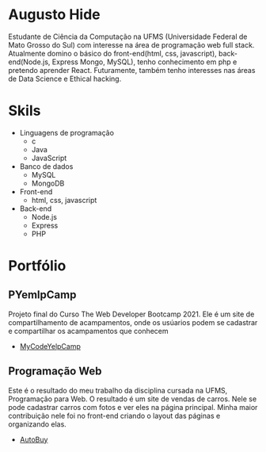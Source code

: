 # Augusto Hide

Estudante de Ciência da Computação na UFMS (Universidade Federal de Mato Grosso do Sul) com interesse na área de programação web full stack.
Atualmente domino o básico do front-end(html, css, javascript), back-end(Node.js, Express Mongo, MySQL), tenho conhecimento em php e pretendo aprender React.
Futuramente, também tenho interesses nas áreas de Data Science e Ethical hacking.



# Skils

* Linguagens de programação
	* c
	* Java
	* JavaScript
* Banco de dados
	* MySQL
	* MongoDB
* Front-end
	* html, css, javascript
* Back-end
	* Node.js
	* Express
	* PHP

# Portfólio

## PYemlpCamp

Projeto final do Curso The Web Developer Bootcamp 2021. Ele é um site de compartilhamento de acampamentos, onde os usúarios podem se cadastrar e compartilhar os acampamentos que conhecem
* [MyCodeYelpCamp]( https://github.com/AugustoHide/MyCodeYelpCamp)


## Programação Web

Este é o resultado do meu trabalho da disciplina cursada na UFMS, Programação para Web.
O resultado é um site de vendas de carros. Nele se pode cadastrar carros com fotos e ver eles na página principal.
Minha maior contribuição nele foi no front-end criando o layout das páginas e organizando elas.
* [AutoBuy]( https://github.com/AugustoHide/Autobuy)
